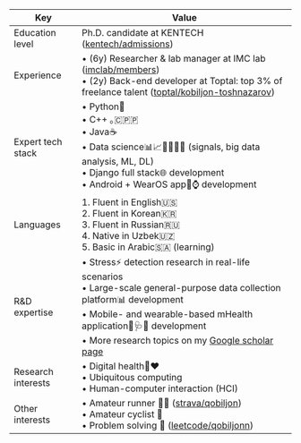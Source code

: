 | Key | Value |
| --- | --- |
| Education level | Ph.D. candidate at KENTECH ([kentech/admissions](https://kentech.ac.kr/submenu.do?menuurl=VJTadquYEJk2v734UfEqYg%3D%3D&)) |
| Experience | • (6y) Researcher & lab manager at IMC lab ([imclab/members](https://imc.kentech.ac.kr/composition/)) <br> • (2y) Back-end developer at Toptal: top 3% of freelance talent ([toptal/kobiljon-toshnazarov](https://toptal.com/resume/kobiljon-toshnazarov)) |
| Expert tech stack | • Python🐍 <br> • C++ ｡🇨‌🇵‌🇵‌ <br> • Java☕ <br> • Data science📊📈👨🏻‍💻✨ (signals, big data analysis, ML, DL) <br> • Django full stack🌐 development <br> • Android + WearOS app📱⌚ development |
| Languages | 1. Fluent in English🇺🇸 <br> 2. Fluent in Korean🇰🇷 <br> 3. Fluent in Russian🇷🇺 <br> 4. Native in Uzbek🇺🇿 <br> 5. Basic in Arabic🇸🇦 (learning) |
| R&D expertise | • Stress⚡ detection research in real-life scenarios <br> • Large-scale general-purpose data collection platform📊 development <br> • Mobile- and wearable-based mHealth application📱🩺💊 development <br> • More research topics on my [Google scholar page](https://scholar.google.com/citations?user=CQp5uugAAAAJ&hl=en&oi=ao) |
| Research interests | • Digital health📱❤️ <br> • Ubiquitous computing <br> • Human-computer interaction (HCI) |
| Other interests | • Amateur runner 🏃‍♂️ ([strava/qobiljon](https://www.strava.com/athletes/qobiljon)) <br> • Amateur cyclist 🚴 <br> • Problem solving 📐 ([leetcode/qobiljonn](https://leetcode.com/qobiljonn/)) |
